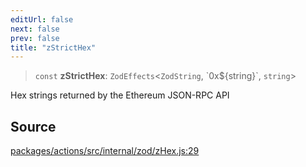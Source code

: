```yaml
---
editUrl: false
next: false
prev: false
title: "zStrictHex"
---
```


> `const` **zStrictHex**: `ZodEffects`\<`ZodString`, \`0x$\{string\}\`, `string`\>

Hex strings returned by the Ethereum JSON-RPC API

## Source

[packages/actions/src/internal/zod/zHex.js:29](https://github.com/evmts/tevm-monorepo/blob/main/packages/actions/src/internal/zod/zHex.js#L29)
